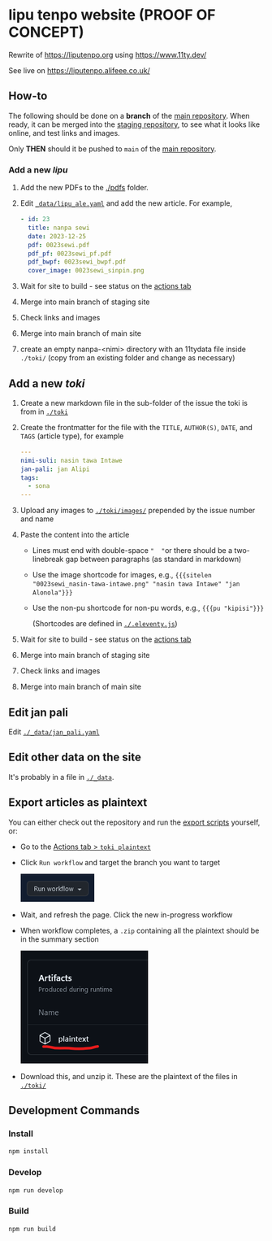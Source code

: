 # lipu tenpo website (PROOF OF CONCEPT)

Rewrite of <https://liputenpo.org> using <https://www.11ty.dev/>

See live on <https://liputenpo.alifeee.co.uk/>

## How-to

The following should be done on a **branch** of the [main repository](https://github.com/lipu-tenpo/liputenpo.org). When ready, it can be merged into the [staging repository](https://github.com/lipu-tenpo/liputenpo.org.test), to see what it looks like online, and test links and images.

Only **THEN** should it be pushed to `main` of the [main repository](https://github.com/lipu-tenpo/liputenpo.org).

### Add a new *lipu*

1. Add the new PDFs to the [./pdfs](./pdfs/) folder.
1. Edit [`_data/lipu_ale.yaml`](./_data/lipu_ale.yaml) and add the new article. For example,

     ```yaml
     - id: 23
       title: nanpa sewi
       date: 2023-12-25
       pdf: 0023sewi.pdf
       pdf_pf: 0023sewi_pf.pdf
       pdf_bwpf: 0023sewi_bwpf.pdf
       cover_image: 0023sewi_sinpin.png
     ```

1. Wait for site to build - see status on the [actions tab](https://github.com/lipu-tenpo/liputenpo.org/actions)
1. Merge into main branch of staging site
1. Check links and images
1. Merge into main branch of main site
1. create an empty nanpa-\<nimi\> directory with an 11tydata file inside `./toki/` (copy from an existing folder and change as necessary)

## Add a new *toki*

1. Create a new markdown file in the sub-folder of the issue the toki is from in [`./toki`](./toki/)
1. Create the frontmatter for the file with the `TITLE`, `AUTHOR(S)`, `DATE`, and `TAGS` (article type), for example

      ```yaml
      ---
      nimi-suli: nasin tawa Intawe
      jan-pali: jan Alipi
      tags:
        - sona
      ---
      ```

1. Upload any images to [`./toki/images/`](./toki/images/) prepended by the issue number and name
1. Paste the content into the article
    - Lines must end with double-space `"  "`or there should be a two-linebreak gap between paragraphs (as standard in markdown)
    - Use the image shortcode for images, e.g., `{{{sitelen "0023sewi_nasin-tawa-intawe.png" "nasin tawa Intawe" "jan Alonola"}}}`
    - Use the non-pu shortcode for non-pu words, e.g., `{{{pu "kipisi"}}}`

      (Shortcodes are defined in [`./.eleventy.js`](./.eleventy.js))
2. Wait for site to build - see status on the [actions tab](https://github.com/lipu-tenpo/liputenpo.org/actions)
3. Merge into main branch of staging site
4. Check links and images
5. Merge into main branch of main site

## Edit jan pali

Edit [`./_data/jan_pali.yaml`](./_data/jan_pali.yaml)

## Edit other data on the site

It's probably in a file in [`./_data`](./_data/).

## Export articles as plaintext

You can either check out the repository and run the [export scripts](./scripts/) yourself, or:

- Go to the [Actions tab > `toki plaintext`](https://github.com/lipu-tenpo/liputenpo.org/actions/workflows/scribus_plaintext.yml)
- Click `Run workflow` and target the branch you want to target

    ![Run workflow button](images/run%20workflow.png)
- Wait, and refresh the page. Click the new in-progress workflow
- When workflow completes, a `.zip` containing all the plaintext should be in the summary section

    ![screenshot of workflow artifact](images/artifacts.png)
- Download this, and unzip it. These are the plaintext of the files in [`./toki/`](./toki/)

## Development Commands

### Install

```bash
npm install
```

### Develop

```bash
npm run develop
```

### Build

```bash
npm run build
```

